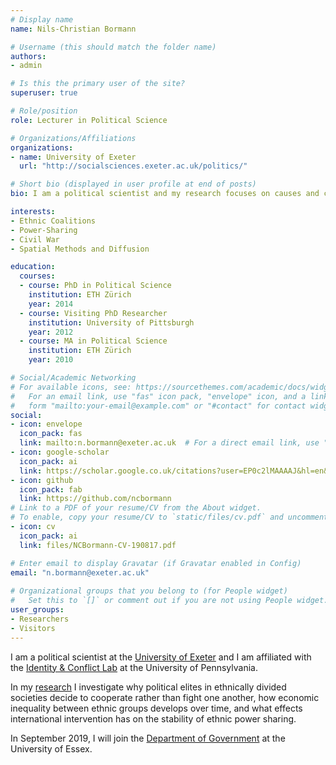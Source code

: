 ```yaml
---
# Display name
name: Nils-Christian Bormann

# Username (this should match the folder name)
authors:
- admin

# Is this the primary user of the site?
superuser: true

# Role/position
role: Lecturer in Political Science

# Organizations/Affiliations
organizations:
- name: University of Exeter
  url: "http://socialsciences.exeter.ac.uk/politics/"

# Short bio (displayed in user profile at end of posts)
bio: I am a political scientist and my research focuses on causes and consequences of ethnic power sharing and civil wars.

interests:
- Ethnic Coalitions
- Power-Sharing
- Civil War
- Spatial Methods and Diffusion

education:
  courses:
  - course: PhD in Political Science
    institution: ETH Zürich
    year: 2014
  - course: Visiting PhD Researcher
    institution: University of Pittsburgh
    year: 2012
  - course: MA in Political Science
    institution: ETH Zürich
    year: 2010

# Social/Academic Networking
# For available icons, see: https://sourcethemes.com/academic/docs/widgets/#icons
#   For an email link, use "fas" icon pack, "envelope" icon, and a link in the
#   form "mailto:your-email@example.com" or "#contact" for contact widget.
social:
- icon: envelope
  icon_pack: fas
  link: mailto:n.bormann@exeter.ac.uk  # For a direct email link, use "mailto:test@example.org".
- icon: google-scholar
  icon_pack: ai
  link: https://scholar.google.co.uk/citations?user=EP0c2lMAAAAJ&hl=en&oi=ao
- icon: github
  icon_pack: fab
  link: https://github.com/ncbormann
# Link to a PDF of your resume/CV from the About widget.
# To enable, copy your resume/CV to `static/files/cv.pdf` and uncomment the lines below.  
- icon: cv
  icon_pack: ai
  link: files/NCBormann-CV-190817.pdf

# Enter email to display Gravatar (if Gravatar enabled in Config)
email: "n.bormann@exeter.ac.uk"
  
# Organizational groups that you belong to (for People widget)
#   Set this to `[]` or comment out if you are not using People widget.  
user_groups:
- Researchers
- Visitors
---
```


I am a political scientist at the [University of Exeter](http://socialsciences.exeter.ac.uk/politics/) and I am affiliated with the [Identity & Conflict Lab](https://web.sas.upenn.edu/pic-lab/) at the University of Pennsylvania.

In my [research](http://socialsciences.exeter.ac.uk/politics/staff/bormann) I investigate why political elites in ethnically divided societies decide to cooperate rather than fight one another, how economic inequality between ethnic groups develops over time, and what effects international intervention has on the stability of ethnic power sharing. 

In September 2019, I will join the [Department of Government](https://www.essex.ac.uk/departments/government) at the University of Essex.